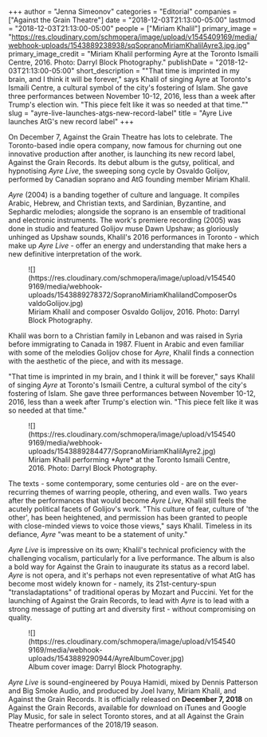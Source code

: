 +++
author = "Jenna Simeonov"
categories = "Editorial"
companies = ["Against the Grain Theatre"]
date = "2018-12-03T21:13:00-05:00"
lastmod = "2018-12-03T21:13:00-05:00"
people = ["Miriam Khalil"]
primary_image = "https://res.cloudinary.com/schmopera/image/upload/v1545409169/media/webhook-uploads/1543889238938/sqSopranoMiriamKhalilAyre3.jpg.jpg"
primary_image_credit = "Miriam Khalil performing Ayre at the Toronto Ismaili Centre, 2016. Photo: Darryl Block Photography."
publishDate = "2018-12-03T21:13:00-05:00"
short_description = "&quot;That time is imprinted in my brain, and I think it will be forever,&quot; says Khalil of singing Ayre at Toronto&#039;s Ismaili Centre, a cultural symbol of the city&#039;s fostering of Islam. She gave three performances between November 10-12, 2016, less than a week after Trump&#039;s election win. &quot;This piece felt like it was so needed at that time.&quot;"
slug = "ayre-live-launches-atgs-new-record-label"
title = "Ayre Live launches AtG&#039;s new record label"
+++

On December 7, Against the Grain Theatre has lots to celebrate. The Toronto-based indie opera company, now famous for churning out one innovative production after another, is launching its new record label, Against the Grain Records. Its debut album is the gutsy, political, and hypnotising *Ayre Live*, the sweeping song cycle by Osvaldo Golijov, performed by Canadian soprano and AtG founding member Miriam Khalil.

*Ayre* (2004) is a banding together of culture and language. It compiles Arabic, Hebrew, and Christian texts, and Sardinian, Byzantine, and Sephardic melodies; alongside the soprano is an ensemble of traditional and electronic instruments. The work's premiere recording (2005) was done in studio and featured Golijov muse Dawn Upshaw; as gloriously unhinged as Upshaw sounds, Khalil's 2016 performances in Toronto - which make up *Ayre Live* - offer an energy and understanding that make hers a new definitive interpretation of the work.

<figure data-type="image">
![](https://res.cloudinary.com/schmopera/image/upload/v1545409169/media/webhook-uploads/1543889278372/SopranoMiriamKhalilandComposerOsvaldoGolijov.jpg)
<figcaption>Miriam Khalil and composer Osvaldo Golijov, 2016. Photo: Darryl Block Photography.</figcaption>
</figure>

Khalil was born to a Christian family in Lebanon and was raised in Syria before immigrating to Canada in 1987. Fluent in Arabic and even familiar with some of the melodies Golijov chose for *Ayre*, Khalil finds a connection with the aesthetic of the piece, and with its message.

"That time is imprinted in my brain, and I think it will be forever," says Khalil of singing *Ayre* at Toronto's Ismaili Centre, a cultural symbol of the city's fostering of Islam. She gave three performances between November 10-12, 2016, less than a week after Trump's election win. "This piece felt like it was so needed at that time."

<figure data-type="image">
![](https://res.cloudinary.com/schmopera/image/upload/v1545409169/media/webhook-uploads/1543889284477/SopranoMiriamKhalilAyre2.jpg)
<figcaption>Miriam Khalil performing *Ayre* at the Toronto Ismaili Centre, 2016. Photo: Darryl Block Photography.</figcaption>
</figure>

The texts - some contemporary, some centuries old - are on the ever-recurring themes of warring people, othering, and even walls. Two years after the performances that would become *Ayre Live*, Khalil still feels the acutely political facets of Golijov's work. "This culture of fear, culture of 'the other', has been heightened, and permission has been granted to people with close-minded views to voice those views," says Khalil. Timeless in its defiance, *Ayre* "was meant to be a statement of unity."

*Ayre Live* is impressive on its own; Khalil's technical proficiency with the challenging vocalism, particularly for a live performance. The album is also a bold way for Against the Grain to inaugurate its status as a record label. *Ayre* is not opera, and it's perhaps not even representative of what AtG has become most widely known for - namely, its 21st-century-spun "transladaptations" of traditional operas by Mozart and Puccini. Yet for the launching of Against the Grain Records, to lead with *Ayre* is to lead with a strong message of putting art and diversity first - without compromising on quality.

<figure data-type="image">
![](https://res.cloudinary.com/schmopera/image/upload/v1545409169/media/webhook-uploads/1543889290944/AyreAlbumCover.jpg)
<figcaption>Album cover image: Darryl Block Photography.</figcaption>
</figure>

*Ayre Live* is sound-engineered by Pouya Hamidi, mixed by Dennis Patterson and Big Smoke Audio, and produced by Joel Ivany, Miriam Khalil, and Against the Grain Records. It is officially released on **December 7, 2018** on Against the Grain Records, available for download on iTunes and Google Play Music, for sale in select Toronto stores, and at all Against the Grain Theatre performances of the 2018/19 season.
